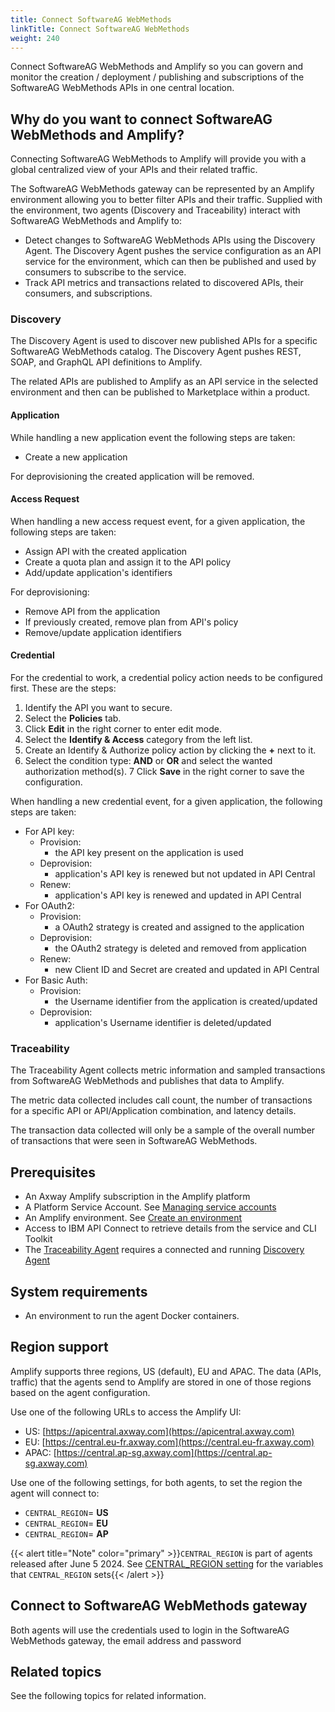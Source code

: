 ```yaml
---
title: Connect SoftwareAG WebMethods
linkTitle: Connect SoftwareAG WebMethods
weight: 240
---
```

Connect SoftwareAG WebMethods and Amplify so you can govern and monitor the creation / deployment / publishing and subscriptions of the SoftwareAG WebMethods APIs in one central location.

## Why do you want to connect SoftwareAG WebMethods and Amplify?

Connecting SoftwareAG WebMethods to Amplify will provide you with a global centralized view of your APIs and their related traffic.

The SoftwareAG WebMethods gateway can be represented by an Amplify environment allowing you to better filter APIs and their traffic. Supplied with the environment, two agents (Discovery and Traceability) interact with SoftwareAG WebMethods and Amplify to:

* Detect changes to SoftwareAG WebMethods APIs using the Discovery Agent. The Discovery Agent pushes the service configuration as an API service for the environment, which can then be published and used by consumers to subscribe to the service.
* Track API metrics and transactions related to discovered APIs, their consumers, and subscriptions.

### Discovery

The Discovery Agent is used to discover new published APIs for a specific SoftwareAG WebMethods catalog. The Discovery Agent pushes REST, SOAP, and GraphQL API definitions to Amplify.

The related APIs are published to Amplify as an API service in the selected environment and then can be published to Marketplace within a product.

#### Application

While handling a new application event the following steps are taken:

* Create a new application

For deprovisioning the created application will be removed.

#### Access Request

When handling a new access request event, for a given application, the following steps are taken:

* Assign API with the created application
* Create a quota plan and assign it to the API policy
* Add/update application's identifiers

For deprovisioning:

* Remove API from the application
* If previously created, remove plan from API's policy
* Remove/update application identifiers

#### Credential

For the credential to work, a credential policy action needs to be configured first. These are the steps:

1. Identify the API you want to secure.
2. Select the **Policies** tab.
3. Click **Edit** in the right corner to enter edit mode.
4. Select the **Identify & Access** category from the left list.
5. Create an Identify & Authorize policy action by clicking the **+** next to it.
6. Select the condition type: **AND** or **OR** and select the wanted authorization method(s).
7 Click **Save** in the right corner to save the configuration.

When handling a new credential event, for a given application, the following steps are taken:

* For API key:
    * Provision:
        * the API key present on the application is used
    * Deprovision:
        * application's API key is renewed but not updated in API Central
    * Renew:
        * application's API key is renewed and updated in API Central
* For OAuth2:
    * Provision:
        * a OAuth2 strategy is created and assigned to the application
    * Deprovision:
        * the OAuth2 strategy is deleted and removed from application
    * Renew:
        * new Client ID and Secret are created and updated in API Central
* For Basic Auth:
    * Provision:
        * the Username identifier from the application is created/updated
    * Deprovision:
        * application's Username identifier is deleted/updated

### Traceability

The Traceability Agent collects metric information and sampled transactions from SoftwareAG WebMethods and publishes that data to Amplify.

The metric data collected includes call count, the number of transactions for a specific API or API/Application combination, and latency details.

The transaction data collected will only be a sample of the overall number of transactions that were seen in SoftwareAG WebMethods.

## Prerequisites

* An Axway Amplify subscription in the Amplify platform
* A Platform Service Account. See [Managing service accounts](https://docs.axway.com/bundle/platform-management/page/docs/management_guide/organizations/managing_organizations/index.html#managing-service-accounts)
* An Amplify environment. See [Create an environment](/docs/integrate_with_central/cli_central/cli_environments/)
* Access to IBM API Connect to retrieve details from the service and CLI Toolkit
* The [Traceability Agent](#traceability) requires a connected and running [Discovery Agent](#discovery)

## System requirements

* An environment to run the agent Docker containers.

## Region support

Amplify supports three regions, US (default), EU and APAC. The data (APIs, traffic) that the agents send to Amplify are stored in one of those regions based on the agent configuration.

Use one of the following URLs to access the Amplify UI:

* US: [https://apicentral.axway.com](https://apicentral.axway.com)
* EU: [https://central.eu-fr.axway.com](https://central.eu-fr.axway.com)
* APAC: [https://central.ap-sg.axway.com](https://central.ap-sg.axway.com)

Use one of the following settings, for both agents, to set the region the agent will connect to:

* `CENTRAL_REGION`= **US**
* `CENTRAL_REGION`= **EU**
* `CENTRAL_REGION`= **AP**

{{< alert title="Note" color="primary" >}}`CENTRAL_REGION` is part of agents released after June 5 2024. See [CENTRAL_REGION setting](/docs/connect_manage_environ/connected_agent_common_reference/network_traffic#central_region-setting) for the variables that `CENTRAL_REGION` sets{{< /alert >}}

## Connect to SoftwareAG WebMethods gateway

Both agents will use the credentials used to login in the SoftwareAG WebMethods gateway, the email address and password

## Related topics

See the following topics for related information.
